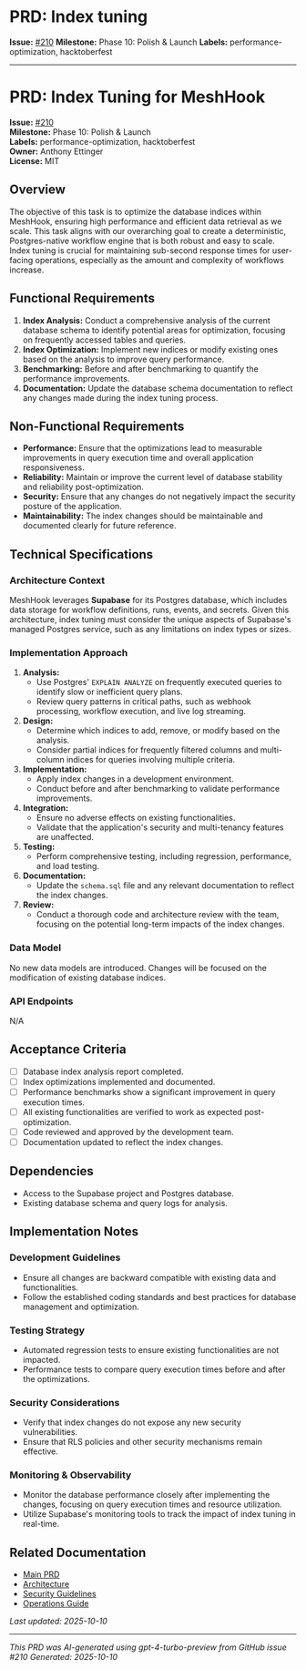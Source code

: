 # PRD: Index tuning

**Issue:** [#210](https://github.com/profullstack/meshhook/issues/210)
**Milestone:** Phase 10: Polish & Launch
**Labels:** performance-optimization, hacktoberfest

---

# PRD: Index Tuning for MeshHook

**Issue:** [#210](https://github.com/profullstack/meshhook/issues/210)  
**Milestone:** Phase 10: Polish & Launch  
**Labels:** performance-optimization, hacktoberfest  
**Owner:** Anthony Ettinger  
**License:** MIT  

## Overview

The objective of this task is to optimize the database indices within MeshHook, ensuring high performance and efficient data retrieval as we scale. This task aligns with our overarching goal to create a deterministic, Postgres-native workflow engine that is both robust and easy to scale. Index tuning is crucial for maintaining sub-second response times for user-facing operations, especially as the amount and complexity of workflows increase.

## Functional Requirements

1. **Index Analysis:** Conduct a comprehensive analysis of the current database schema to identify potential areas for optimization, focusing on frequently accessed tables and queries.
2. **Index Optimization:** Implement new indices or modify existing ones based on the analysis to improve query performance.
3. **Benchmarking:** Before and after benchmarking to quantify the performance improvements.
4. **Documentation:** Update the database schema documentation to reflect any changes made during the index tuning process.

## Non-Functional Requirements

- **Performance:** Ensure that the optimizations lead to measurable improvements in query execution time and overall application responsiveness.
- **Reliability:** Maintain or improve the current level of database stability and reliability post-optimization.
- **Security:** Ensure that any changes do not negatively impact the security posture of the application.
- **Maintainability:** The index changes should be maintainable and documented clearly for future reference.

## Technical Specifications

### Architecture Context

MeshHook leverages **Supabase** for its Postgres database, which includes data storage for workflow definitions, runs, events, and secrets. Given this architecture, index tuning must consider the unique aspects of Supabase's managed Postgres service, such as any limitations on index types or sizes.

### Implementation Approach

1. **Analysis:**
   - Use Postgres' `EXPLAIN ANALYZE` on frequently executed queries to identify slow or inefficient query plans.
   - Review query patterns in critical paths, such as webhook processing, workflow execution, and live log streaming.
2. **Design:**
   - Determine which indices to add, remove, or modify based on the analysis.
   - Consider partial indices for frequently filtered columns and multi-column indices for queries involving multiple criteria.
3. **Implementation:**
   - Apply index changes in a development environment.
   - Conduct before and after benchmarking to validate performance improvements.
4. **Integration:**
   - Ensure no adverse effects on existing functionalities.
   - Validate that the application's security and multi-tenancy features are unaffected.
5. **Testing:**
   - Perform comprehensive testing, including regression, performance, and load testing.
6. **Documentation:**
   - Update the `schema.sql` file and any relevant documentation to reflect the index changes.
7. **Review:**
   - Conduct a thorough code and architecture review with the team, focusing on the potential long-term impacts of the index changes.

### Data Model

No new data models are introduced. Changes will be focused on the modification of existing database indices.

### API Endpoints

N/A

## Acceptance Criteria

- [ ] Database index analysis report completed.
- [ ] Index optimizations implemented and documented.
- [ ] Performance benchmarks show a significant improvement in query execution times.
- [ ] All existing functionalities are verified to work as expected post-optimization.
- [ ] Code reviewed and approved by the development team.
- [ ] Documentation updated to reflect the index changes.

## Dependencies

- Access to the Supabase project and Postgres database.
- Existing database schema and query logs for analysis.

## Implementation Notes

### Development Guidelines

- Ensure all changes are backward compatible with existing data and functionalities.
- Follow the established coding standards and best practices for database management and optimization.

### Testing Strategy

- Automated regression tests to ensure existing functionalities are not impacted.
- Performance tests to compare query execution times before and after the optimizations.

### Security Considerations

- Verify that index changes do not expose any new security vulnerabilities.
- Ensure that RLS policies and other security mechanisms remain effective.

### Monitoring & Observability

- Monitor the database performance closely after implementing the changes, focusing on query execution times and resource utilization.
- Utilize Supabase's monitoring tools to track the impact of index tuning in real-time.

## Related Documentation

- [Main PRD](../PRD.md)
- [Architecture](../Architecture.md)
- [Security Guidelines](../Security.md)
- [Operations Guide](../Operations.md)

*Last updated: 2025-10-10*

---

*This PRD was AI-generated using gpt-4-turbo-preview from GitHub issue #210*
*Generated: 2025-10-10*
